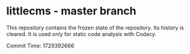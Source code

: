 # littlecms - master branch

This repository contains the frozen state of the repository.
Its history is cleared. It is used only for static code
analysis with Codacy.

Commit Time: 1729392666